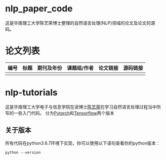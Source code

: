 # nlp_paper_code
这是华南理工大学陈艺荣博士整理的自然语言处理(NLP)领域的论文及论文的源码。
# 论文列表

| 编号 | 标题 | 期刊及年份| 课题组/作者|论文链接|源码链接|
|----|----|----|----|----|----|
|  |  |  |  |  |  |


# nlp-tutorials
这是华南理工大学电子与信息学院在读博士[陈艺荣](https://scutcyr.github.io/)在学习自然语言处理过程当中所写的一些入门代码。
分为[Pytorch](https://pytorch.org/)和[Tensorflow](https://www.tensorflow.org/)两个版本
## 关于版本
所有代码在python3.6.7环境下实现，你可以使用以下语句查看你的python版本：    
```shell
python --version
```
